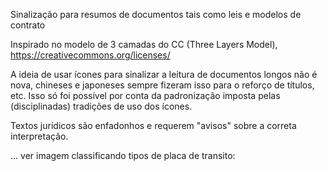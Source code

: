 Sinalização para resumos de documentos tais como leis e modelos de contrato

Inspirado no modelo de 3 camadas do CC (Three Layers Model), https://creativecommons.org/licenses/

A ideia de usar ícones para sinalizar a leitura de documentos longos não é nova, 
chineses e japoneses sempre fizeram isso para o reforço de títulos, etc. 
Isso só foi possível por conta da padronização imposta pelas (disciplinadas) tradições de uso dos ícones.

Textos jurídicos são enfadonhos e requerem "avisos" sobre a correta interpretação.

... ver imagem classificando tipos de placa de transito:
